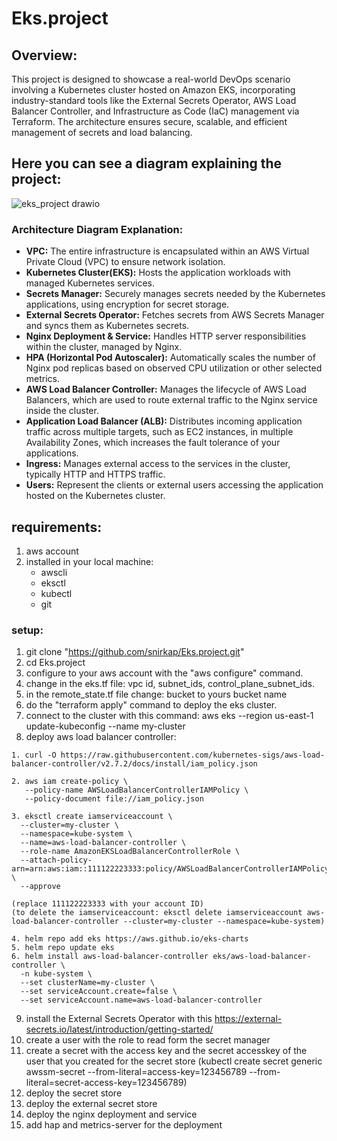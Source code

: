 # Eks.project
## Overview:
This project is designed to showcase a real-world DevOps scenario involving a Kubernetes cluster hosted on Amazon EKS, incorporating industry-standard tools like the External Secrets Operator, AWS Load Balancer Controller, and Infrastructure as Code (IaC) management via Terraform. The architecture ensures secure, scalable, and efficient management of secrets and load balancing.
## Here you can see a diagram explaining the project:
![eks_project drawio](https://github.com/snirkap/Eks.project/assets/120733215/bee4a226-1ac2-4b50-b58c-c510ec03d9e1)
### Architecture Diagram Explanation:
* **VPC:** The entire infrastructure is encapsulated within an AWS Virtual Private Cloud (VPC) to ensure network isolation.
* **Kubernetes Cluster(EKS):** Hosts the application workloads with managed Kubernetes services.
* **Secrets Manager:** Securely manages secrets needed by the Kubernetes applications, using encryption for secret storage.
* **External Secrets Operator:** Fetches secrets from AWS Secrets Manager and syncs them as Kubernetes secrets.
* **Nginx Deployment & Service:** Handles HTTP server responsibilities within the cluster, managed by Nginx.
* **HPA (Horizontal Pod Autoscaler):** Automatically scales the number of Nginx pod replicas based on observed CPU utilization or other selected metrics.
* **AWS Load Balancer Controller:** Manages the lifecycle of AWS Load Balancers, which are used to route external traffic to the Nginx service inside the cluster.
* **Application Load Balancer (ALB):** Distributes incoming application traffic across multiple targets, such as EC2 instances, in multiple Availability Zones, which increases the fault tolerance of your applications.
* **Ingress:** Manages external access to the services in the cluster, typically HTTP and HTTPS traffic.
* **Users:** Represent the clients or external users accessing the application hosted on the Kubernetes cluster.
## requirements:
1. aws account
2. installed in your local machine:
   * awscli
   * eksctl
   * kubectl
   * git
### setup:
1. git clone "https://github.com/snirkap/Eks.project.git"
2. cd Eks.project
3. configure to your aws account with the "aws configure" command.
4. change in the eks.tf file: vpc id, subnet_ids, control_plane_subnet_ids.
5. in the remote_state.tf file change: bucket to yours bucket name
6. do the "terraform apply" command to deploy the eks cluster.  
8. connect to the cluster with this command: aws eks --region us-east-1 update-kubeconfig --name my-cluster
9. deploy aws load balancer controller:
```
1. curl -O https://raw.githubusercontent.com/kubernetes-sigs/aws-load-balancer-controller/v2.7.2/docs/install/iam_policy.json

2. aws iam create-policy \
   --policy-name AWSLoadBalancerControllerIAMPolicy \
   --policy-document file://iam_policy.json

3. eksctl create iamserviceaccount \
  --cluster=my-cluster \
  --namespace=kube-system \
  --name=aws-load-balancer-controller \
  --role-name AmazonEKSLoadBalancerControllerRole \
  --attach-policy-arn=arn:aws:iam::111122223333:policy/AWSLoadBalancerControllerIAMPolicy \
  --approve

(replace 111122223333 with your account ID)
(to delete the iamserviceaccount: eksctl delete iamserviceaccount aws-load-balancer-controller --cluster=my-cluster --namespace=kube-system)

4. helm repo add eks https://aws.github.io/eks-charts
5. helm repo update eks
6. helm install aws-load-balancer-controller eks/aws-load-balancer-controller \
  -n kube-system \
  --set clusterName=my-cluster \
  --set serviceAccount.create=false \
  --set serviceAccount.name=aws-load-balancer-controller 
```
9. install the External Secrets Operator with this https://external-secrets.io/latest/introduction/getting-started/ 
14. create a user with the role to read form the secret manager
15. create a secret with the access key and the secret accesskey of the user that you created for the secret store (kubectl create secret generic awssm-secret --from-literal=access-key=123456789 --from-literal=secret-access-key=123456789)
16. deploy the secret store
17. deploy the external secret store
18. deploy the nginx deployment and service
19. add hap and metrics-server for the deployment


 
